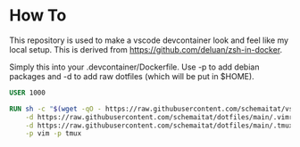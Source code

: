 # How To

This repository is used to make a vscode devcontainer look and feel like my local setup. This is derived from https://github.com/deluan/zsh-in-docker.

Simply this into your .devcontainer/Dockerfile. Use -p to add debian packages and -d to add raw dotfiles (which will be put in $HOME).

```Dockerfile
USER 1000

RUN sh -c "$(wget -qO - https://raw.githubusercontent.com/schemaitat/vscode-dev-container/main/install.sh)" -- \
    -d https://raw.githubusercontent.com/schemaitat/dotfiles/main/.vimrc \
    -d https://raw.githubusercontent.com/schemaitat/dotfiles/main/.tmux.conf \
    -p vim -p tmux
```